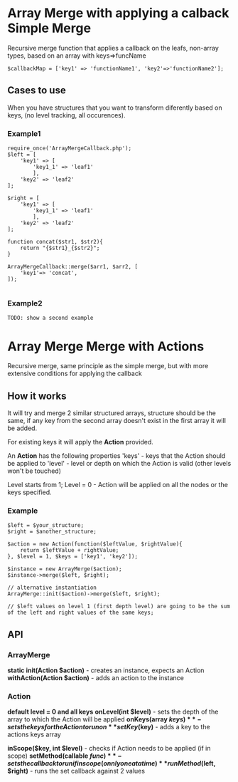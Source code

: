 # Array Merge with applying a calback Simple Merge
Recursive merge function that applies a callback on the leafs, non-array types, based on an array with keys=>funcName
```
$callbackMap = ['key1' => 'functionName1', 'key2'=>'functionName2'];
```

## Cases to use
When you have structures that you want to transform diferently based on keys, (no level tracking, all occurences).

### Example1
```
require_once('ArrayMergeCallback.php');
$left = [
    'key1' => [
        'key1_1' => 'leaf1'
        ],
    'key2' => 'leaf2'
];

$right = [
    'key1' => [
        'key1_1' => 'leaf1'
        ],
    'key2' => 'leaf2'
];

function concat($str1, $str2){
    return "{$str1}_{$str2}";
}

ArrayMergeCallback::merge($arr1, $arr2, [
    'key1'=> 'concat',
]);


```

### Example2
```
TODO: show a second example
```

# Array Merge Merge with Actions

Recursive merge, same principle as the simple merge, but with more extensive conditions for applying the callback <Action>

## How it works
It will try and merge 2 similar structured arrays, structure should be the same, if any key from the second array doesn't exist in the first array it will be added. 

For existing keys it will apply the **Action** provided.

An **Action** has the following properties 
'keys'  - keys that the Action should be applied to
'level' - level or depth on which the Action is valid (other levels won't be touched) 

Level starts from 1;
Level = 0 - Action will be applied on all the nodes or the keys specified.

### Example
```
$left = $your_structure;
$right = $another_structure;

$action = new Action(function($leftValue, $rightValue){
    return $leftValue + rightValue;
}, $level = 1, $keys = ['key1', 'key2']);

$instance = new ArrayMerge($action);
$instance->merge($left, $right);

// alternative instantiation
ArrayMerge::init($action)->merge($left, $right);

// $left values on level 1 (first depth level) are going to be the sum of the left and right values of the same keys;

```

## API 
### ArrayMerge
**static init(Action $action)** - creates an instance, expects an Action
**withAction(Action $action)** - adds an action to the instance

### Action
**default level = 0 and all keys**
**onLevel(int $level)** - sets the depth of the array to which the Action will be applied
**onKeys(array $keys)** - sets the keys for the Action to run on
**setKey($key)** - adds a key to the actions keys array


**inScope($key, int $level)** - checks if Action needs to be applied (if in scope)
**setMethod(callable $func)** - sets the callback to run if in scope (onnly one at a time)
**runMethod($left, $right)** - runs the set callback against 2 values







